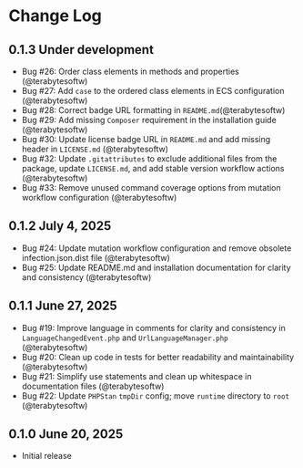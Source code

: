 # Change Log

## 0.1.3 Under development

- Bug #26: Order class elements in methods and properties (@terabytesoftw)
- Bug #27: Add `case` to the ordered class elements in ECS configuration (@terabytesoftw)
- Bug #28: Correct badge URL formatting in `README.md`(@terabytesoftw)
- Bug #29: Add missing `Composer` requirement in the installation guide (@terabytesoftw)
- Bug #30: Update license badge URL in `README.md` and add missing header in `LICENSE.md` (@terabytesoftw)
- Bug #32: Update `.gitattributes` to exclude additional files from the package, update `LICENSE.md`, and add stable version workflow actions (@terabytesoftw)
- Bug #33: Remove unused command coverage options from mutation workflow configuration (@terabytesoftw)

## 0.1.2 July 4, 2025

- Bug #24: Update mutation workflow configuration and remove obsolete infection.json.dist file (@terabytesoftw)
- Bug #25: Update README.md and installation documentation for clarity and consistency (@terabytesoftw)

## 0.1.1 June 27, 2025

- Bug #19: Improve language in comments for clarity and consistency in `LanguageChangedEvent.php` and `UrlLanguageManager.php` (@terabytesoftw)
- Bug #20: Clean up code in tests for better readability and maintainability (@terabytesoftw)
- Bug #21: Simplify use statements and clean up whitespace in documentation files (@terabytesoftw)
- Bug #22: Update `PHPStan` `tmpDir` config; move `runtime` directory to `root` (@terabytesoftw)

## 0.1.0 June 20, 2025

- Initial release
